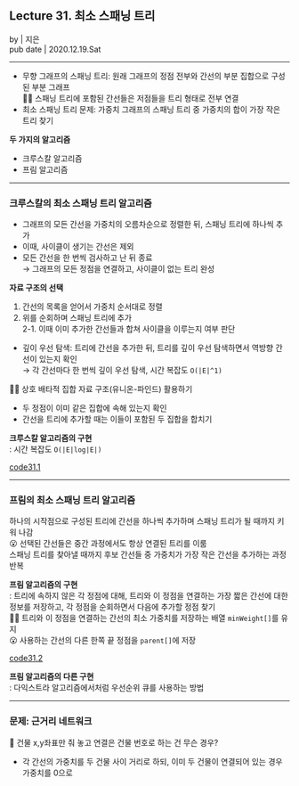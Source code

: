 ## Lecture 31. 최소 스패닝 트리
by | 지은  
pub date | 2020.12.19.Sat

---

- 무향 그래프의 스패닝 트리: 원래 그래프의 정점 전부와 간선의 부분 집합으로 구성된 부분 그래프  
👩‍🏫 스패닝 트리에 포함된 간선들은 저점들을 트리 형태로 전부 연결  
- 최소 스패닝 트리 문제: 가중치 그래프의 스패닝 트리 중 가중치의 합이 가장 작은 트리 찾기  

**두 가지의 알고리즘**  
- 크루스칼 알고리즘
- 프림 알고리즘

---
### 크루스칼의 최소 스패닝 트리 알고리즘 
- 그래프의 모든 간선을 가중치의 오름차순으로 정렬한 뒤, 스패닝 트리에 하나씩 추가  
- 이때, 사이클이 생기는 간선은 제외  
- 모든 간선을 한 번씩 검사하고 난 뒤 종료  
→ 그래프의 모든 정점을 연결하고, 사이클이 없는 트리 완성  

**자료 구조의 선택**  
1. 간선의 목록을 얻어서 가중치 순서대로 정렬  
2. 위를 순회하며 스패닝 트리에 추가  
2-1. 이때 이미 추가한 간선들과 합쳐 사이클을 이루는지 여부 판단  

- 깊이 우선 탐색: 트리에 간선을 추가한 뒤, 트리를 깊이 우선 탐색하면서 역방향 간선이 있는지 확인  
→ 각 간선마다 한 번씩 깊이 우선 탐색, 시간 복잡도 `O(|E|^1)`  

👩‍🏫 상호 배타적 집합 자료 구조(유니온-파인드) 활용하기  
- 두 정점이 이미 같은 집합에 속해 있는지 확인
- 간선을 트리에 추가할 때는 이들이 포함된 두 집합을 합치기  

**크루스칼 알고리즘의 구현**  
: 시간 복잡도 `O(|E|log|E|)`
  
[code31.1](https://github.com/zigsong/algorithm-int/blob/jieun/jieun/lec_31-32/code31_1.cpp)

---

### 프림의 최소 스패닝 트리 알고리즘  
하나의 시작점으로 구성된 트리에 간선을 하나씩 추가하며 스패닝 트리가 될 때까지 키워 나감  
😮 선택된 간선들은 중간 과정에서도 항상 연결된 트리를 이룸  
스패닝 트리를 찾아낼 때까지 후보 간선들 중 가중치가 가장 작은 간선을 추가하는 과정 반복  

**프림 알고리즘의 구현**  
: 트리에 속하지 않은 각 정점에 대해, 트리와 이 정점을 연결하는 가장 짧은 간선에 대한 정보를 저장하고, 각 정점을 순회하면서 다음에 추가할 정점 찾기  
👩‍🏫 트리와 이 정점을 연결하는 간선의 최소 가중치를 저장하는 배열 `minWeight[]`를 유지  
😮 사용하는 간선의 다른 한쪽 끝 정점을 `parent[]`에 저장

[code31.2](https://github.com/zigsong/algorithm-int/blob/jieun/jieun/lec_31-32/code31_2.cpp)


**프림 알고리즘의 다른 구현**  
: 다익스트라 알고리즘에서처럼 우선순위 큐를 사용하는 방법  

---

### 문제: 근거리 네트워크    
🤔 건물 x,y좌표만 줘 놓고 연결은 건물 번호로 하는 건 무슨 경우?  
- 각 간선의 가중치를 두 건물 사이 거리로 하되, 이미 두 건물이 연결되어 있는 경우 가중치를 0으로  


